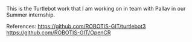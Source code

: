 This is the Turtlebot work that I am working on in team with Pallav in our Summer internship.

References: https://github.com/ROBOTIS-GIT/turtlebot3
            https://github.com/ROBOTIS-GIT/OpenCR
            
